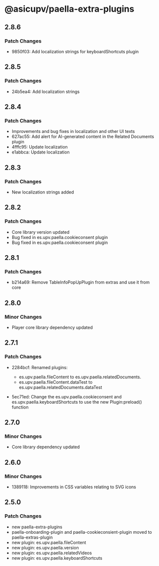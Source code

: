 # @asicupv/paella-extra-plugins

## 2.8.6

### Patch Changes

- 9850f03: Add localization strings for keyboardShortcuts plugin

## 2.8.5

### Patch Changes

- 24b5ea4: Add localization strings

## 2.8.4

### Patch Changes

- Improvements and bug fixes in localization and other UI texts
- 627ac55: Add alert for AI-generated content in the Related Documents plugin
- 4fffc95: Update localization
- e1abbca: Update localization

## 2.8.3

### Patch Changes

- New localization strings added

## 2.8.2

### Patch Changes

- Core library version updated
- Bug fixed in es.upv.paella.cookieconsent plugin
- Bug fixed in es.upv.paella.cookieconsent plugin

## 2.8.1

### Patch Changes

- b214a69: Remove TableInfoPopUpPlugin from extras and use it from core

## 2.8.0

### Minor Changes

- Player core library dependency updated

## 2.7.1

### Patch Changes

- 2284bcf: Renamed plugins:

  - es.upv.paella.fileContent to es.upv.paella.relatedDocuments.
  - es.upv.paella.fileContent.dataTest to es.upv.paella.relatedDocuments.dataTest

- 5ec71ed: Change the es.upv.paella.cookieconsent and es.upv.paella.keyboardShortcuts to use the new Plugin:preload() function

## 2.7.0

### Minor Changes

- Core library dependency updated

## 2.6.0

### Minor Changes

- 1389118: Improvements in CSS variables relating to SVG icons

## 2.5.0

### Patch Changes

- new paella-extra-plugins
- paella-onboarding-plugin and paella-cookieconsient-plugin moved to paella-extras-plugin
- new plugin: es.upv.paella.fileContent
- new plugin: es.upv.paella.version
- new plugin: es.upv.paella.relatedVideos
- new plugin: es.upv.paella.keyboardShortcuts
